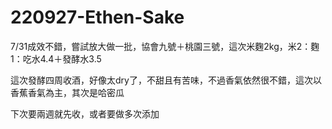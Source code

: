 # 220927-Ethen-Sake

7/31成效不錯，嘗試放大做一批，協會九號＋桃園三號，這次米麴2kg，米2：麴1：吃水4.4＋發酵水3.5

這次發酵四周收酒，好像太dry了，不甜且有苦味，不過香氣依然很不錯，這次以香蕉香氣為主，其次是哈密瓜

下次要兩週就先收，或者要做多次添加